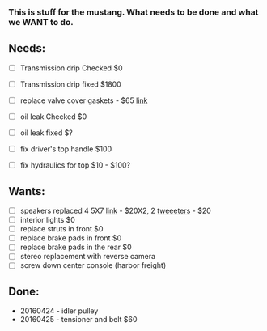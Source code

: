 ### This is stuff for the mustang. What needs to be done and what we WANT to do.


## Needs:

- [ ] Transmission drip Checked $0
- [ ] Transmission drip fixed $1800
- [ ] replace valve cover gaskets - $65 [link](https://www.youtube.com/watch?v=J4GWEaWNNv8)
- [ ] oil leak Checked $0
- [ ] oil leak fixed $?
- [ ] fix driver's top handle $100
- [ ] fix hydraulics for top $10 - $100?



## Wants:
- [ ] speakers replaced 4 5X7 [link](http://www.amazon.com/Three-Way-Car-Speaker-Pair/dp/B00HVOGKPM/ref=cm_cr_arp_d_product_top?ie=UTF8) - $20X2, 2 [tweeeters](http://www.amazon.com/Power-Acoustik-200-Watt-3-Way-Tweeters/dp/B0009GBRS4/ref=sr_1_1?s=automotive&ie=UTF8&qid=1461249717&sr=1-1&keywords=tweeters) - $20
- [ ] interior lights $0
- [ ] replace struts in front $0
- [ ] replace brake pads in front $0
- [ ] replace brake pads in the rear $0
- [ ] stereo replacement with reverse camera
- [ ] screw down center console (harbor freight)

## Done:


- 20160424 - idler pulley
- 20160425 - tensioner and belt $60
